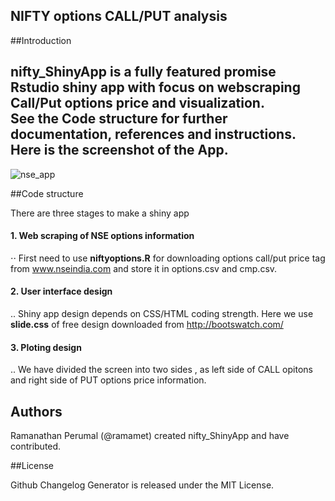 ## NIFTY options CALL/PUT analysis
##Introduction

nifty_ShinyApp is a fully featured promise Rstudio shiny app with focus on webscraping Call/Put options price and visualization. <br />
See the Code structure for further documentation, references and instructions.  <br />
Here is the screenshot of the App. <br />
--
![nse_app](https://cloud.githubusercontent.com/assets/16385390/15591736/111704f6-239f-11e6-89f9-be5cc9c9188d.png)

##Code structure

There are three stages to make a shiny app  <br />
#### 1. Web scraping of NSE options information  <br />
⋅⋅ First need to use **niftyoptions.R** for downloading options call/put price tag from www.nseindia.com and store it 
in options.csv and cmp.csv. <br />
#### 2. User interface design <br />
.. Shiny app design depends on CSS/HTML coding strength. Here we use **slide.css** of free design downloaded from http://bootswatch.com/  <br />
#### 3. Ploting design <br />
.. We have divided the screen into two sides , as left side of CALL opitons and right side of PUT options price information.

## Authors

Ramanathan Perumal (@ramamet) created nifty_ShinyApp and have contributed.

##License

Github Changelog Generator is released under the MIT License.
